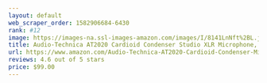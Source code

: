 ```yaml
---
layout: default 
﻿web_scraper_order: 1582906684-6430
rank: #12
image: https://images-na.ssl-images-amazon.com/images/I/8141LnNft%2BL.jpg
title: Audio-Technica AT2020 Cardioid Condenser Studio XLR Microphone, Black
url: https://www.amazon.com/Audio-Technica-AT2020-Cardioid-Condenser-Microphone/dp/B0006H92QK/ref=zg_mw_musical-instruments_12?_encoding=UTF8&psc=1&refRID=8WS11NK2AYWPF8KSMPEX
reviews: 4.6 out of 5 stars
price: $99.00 
---
```

